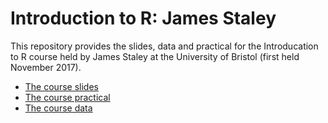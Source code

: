 # Introduction to R: James Staley

This repository provides the slides, data and practical for the Introducation to R course held by James Staley at the University of Bristol (first held November 2017).

- [The course slides](https://raw.githubusercontent.com/jrs95/introR/master/Intro_to_R.pdf)
- [The course practical](https://raw.githubusercontent.com/jrs95/introR/master/Intro_to_R_Practical.zip)
- [The course data](https://raw.githubusercontent.com/jrs95/introR/master/Intro_to_R_Data.zip)
